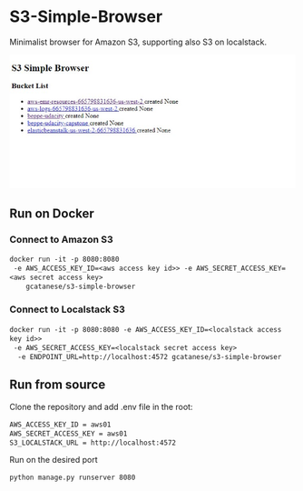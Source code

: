 # S3-Simple-Browser
Minimalist browser for Amazon S3, supporting also S3 on localstack.


![Alt text](wiki/buckets.jpg?raw=true "Title")
## Run on Docker

### Connect to Amazon S3 

```
docker run -it -p 8080:8080 
 -e AWS_ACCESS_KEY_ID=<aws access key id>> -e AWS_SECRET_ACCESS_KEY=<aws secret access key>  
    gcatanese/s3-simple-browser
```

### Connect to Localstack S3 

```
docker run -it -p 8080:8080 -e AWS_ACCESS_KEY_ID=<localstack access key id>> 
 -e AWS_SECRET_ACCESS_KEY=<localstack secret access key> 
  -e ENDPOINT_URL=http://localhost:4572 gcatanese/s3-simple-browser
```

## Run from source

Clone the repository and add .env file in the root:  
```
AWS_ACCESS_KEY_ID = aws01
AWS_SECRET_ACCESS_KEY = aws01
S3_LOCALSTACK_URL = http://localhost:4572
```
Run on the desired port
```
python manage.py runserver 8080
```

